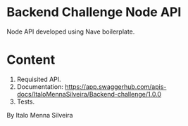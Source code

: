 # Backend Challenge Node API
Node API developed using Nave boilerplate.

# Content
1. Requisited API.
2. Documentation: https://app.swaggerhub.com/apis-docs/ItaloMennaSilveira/Backend-challenge/1.0.0
3. Tests.

By Italo Menna Silveira
